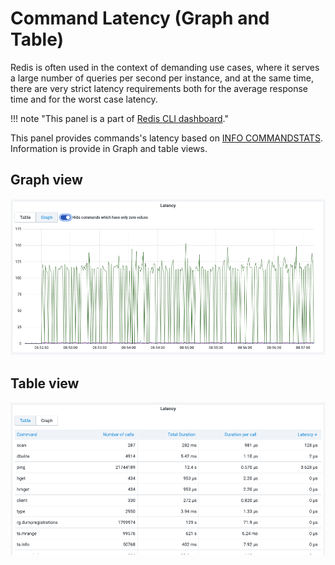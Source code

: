 # Command Latency (Graph and Table)

Redis is often used in the context of demanding use cases, where it serves a large number of queries per second per instance, and at the same time, there are very strict latency requirements both for the average response time and for the worst case latency.

!!! note "This panel is a part of [Redis CLI dashboard](../dashboards.md)."

This panel provides commands's latency based on [INFO COMMANDSTATS](../redis-datasource/INFO.md). Information is provide in Graph and table views.

## Graph view

![Latency-Graph](https://raw.githubusercontent.com/RedisGrafana/grafana-redis-app/master/src/img/redis-latency-panel-graph.png)

## Table view

![Latency-Table](https://raw.githubusercontent.com/RedisGrafana/grafana-redis-app/master/src/img/redis-latency-panel-table.png)
